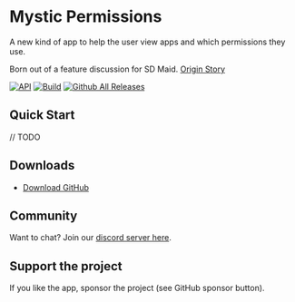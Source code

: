 # Mystic Permissions

A new kind of app to help the user view apps and which permissions they use.

Born out of a feature discussion for SD Maid. [Origin Story](https://github.com/d4rken/mystic-permissions/issues/1)

[![API](https://img.shields.io/badge/API-21%2B-brightgreen.svg?style=flat)](https://android-arsenal.com/api?level=19)
[![Build](https://github.com/d4rken/mystic-permissions/actions/workflows/pr-checks.yml/badge.svg)](https://github.com/d4rken/mystic-permissions/actions/workflows/pr-checks.yml)
[![Github All Releases](https://img.shields.io/github/downloads/d4rken/mystic-permissions/total.svg)]()

## Quick Start

// TODO

## Downloads

* [Download GitHub](https://github.com/d4rken/bluemusic/releases/latest)

## Community
Want to chat? Join our [discord server here](https://discord.gg/7gGWxfM5yv).

## Support the project
If you like the app, sponsor the project (see GitHub sponsor button).
